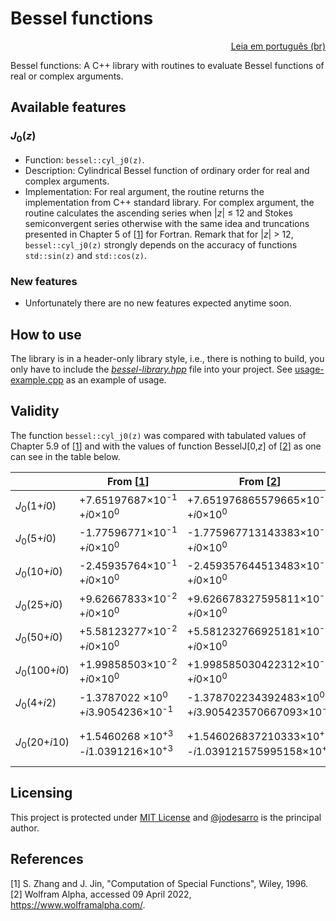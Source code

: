 # Bessel functions

<p align="right"><a href="README.pt-br.md">Leia em português (br)</a></p>

Bessel functions: A C++ library with routines to evaluate Bessel functions of real or complex arguments.

## Available features

### <nobr>*J*<sub>0</sub>(*z*)</nobr>
  - Function: `bessel::cyl_j0(z)`.
  - Description: Cylindrical Bessel function of ordinary order for real and complex arguments.
  - Implementation: For real argument, the routine returns the implementation from C++ standard library.
  For complex argument, the routine calculates the ascending series when <nobr>|*z*| ≤ 12</nobr> and Stokes semiconvergent series otherwise with the same idea and truncations presented in Chapter 5 of [[1](#references)] for Fortran.
  Remark that for <nobr>|*z*| > 12</nobr>, `bessel::cyl_j0(z)` strongly depends on the accuracy of functions `std::sin(z)` and `std::cos(z)`.

### New features
  - Unfortunately there are no new features expected anytime soon.

## How to use

The library is in a header-only library style, i.e., there is nothing to build, you only have to include the *<a href="bessel-library.hpp">bessel-library.hpp</a>* file into your project.
See <a href="usage-example.cpp">usage-example.cpp</a> as an example of usage.

## Validity

The function `bessel::cyl_j0(z)` was compared with tabulated values of Chapter 5.9 of [[1](#references)] and with the values of function BesselJ[0,*z*] of [[2](#references)] as one can see in the table below.

|                                      | From [[1](#references)]                                     | From [[2](#references)]                                                    | From `bessel::cyl_j0(z)`                                                          |
|--------------------------------------|-------------------------------------------------------------|----------------------------------------------------------------------------|-----------------------------------------------------------------------------------|
|<nobr>*J*<sub>0</sub>(1+*i*0)</nobr>  |+7.65197687×10<sup>-1</sup><br/>+*i*0×10<sup>0</sup>         |+7.651976865579665×10<sup>-1</sup><br/>+*i*0×10<sup>0</sup>                 |+7.65197686557966**6**×10<sup>-1</sup><br/>+*i*0×10<sup>0</sup>                    |
|<nobr>*J*<sub>0</sub>(5+*i*0)</nobr>  |-1.77596771×10<sup>-1</sup><br/>+*i*0×10<sup>0</sup>         |-1.775967713143383×10<sup>-1</sup><br/>+*i*0×10<sup>0</sup>                 |-1.77596771314338**4**×10<sup>-1</sup><br/>+*i*0×10<sup>0</sup>                    |
|<nobr>*J*<sub>0</sub>(10+*i*0)</nobr> |-2.45935764×10<sup>-1</sup><br/>+*i*0×10<sup>0</sup>         |-2.459357644513483×10<sup>-1</sup><br/>+*i*0×10<sup>0</sup>                 |-2.459357644513**713**×10<sup>-1</sup><br/>+*i*0×10<sup>0</sup>                    |
|<nobr>*J*<sub>0</sub>(25+*i*0)</nobr> |+9.62667833×10<sup>-2</sup><br/>+*i*0×10<sup>0</sup>         |+9.626678327595811×10<sup>-2</sup><br/>+*i*0×10<sup>0</sup>                 |+9.62667832759581**2**×10<sup>-2</sup><br/>+*i*0×10<sup>0</sup>                    |
|<nobr>*J*<sub>0</sub>(50+*i*0)</nobr> |+5.58123277×10<sup>-2</sup><br/>+*i*0×10<sup>0</sup>         |+5.581232766925181×10<sup>-2</sup><br/>+*i*0×10<sup>0</sup>                 |+5.581232766925181×10<sup>-2</sup><br/>+*i*0×10<sup>0</sup>                        |
|<nobr>*J*<sub>0</sub>(100+*i*0)</nobr>|+1.99858503×10<sup>-2</sup><br/>+*i*0×10<sup>0</sup>         |+1.998585030422312×10<sup>-2</sup><br/>+*i*0×10<sup>0</sup>                 |+1.99858503042231**1**×10<sup>-2</sup><br/>+*i*0×10<sup>0</sup>                    |
|<nobr>*J*<sub>0</sub>(4+*i*2)</nobr>  |-1.3787022 ×10<sup>0</sup> <br/>+*i*3.9054236×10<sup>-1</sup>|-1.378702234392483×10<sup>0</sup> <br/>+*i*3.905423570667093×10<sup>-1</sup>|-1.37870223439248**4**×10<sup>0</sup><br/>+*i*3.90542357066709**4**×10<sup>-1</sup>|
|<nobr>*J*<sub>0</sub>(20+*i*10)</nobr>|+1.5460268 ×10<sup>+3</sup><br/>-*i*1.0391216×10<sup>+3</sup>|+1.546026837210333×10<sup>+3</sup><br/>-*i*1.039121575995158×10<sup>+3</sup>|+1.546026837210333×10<sup>+3</sup><br/>-*i*1.039121575995158×10<sup>+3</sup>       |

## Licensing

This project is protected under <a href="LICENSE">MIT License</a> and [@jodesarro]( https://github.com/jodesarro ) is the principal author.

## References
[1] S. Zhang and J. Jin, "Computation of Special Functions", Wiley, 1996.<br/>
[2] Wolfram Alpha, accessed 09 April 2022, <https://www.wolframalpha.com/>.
